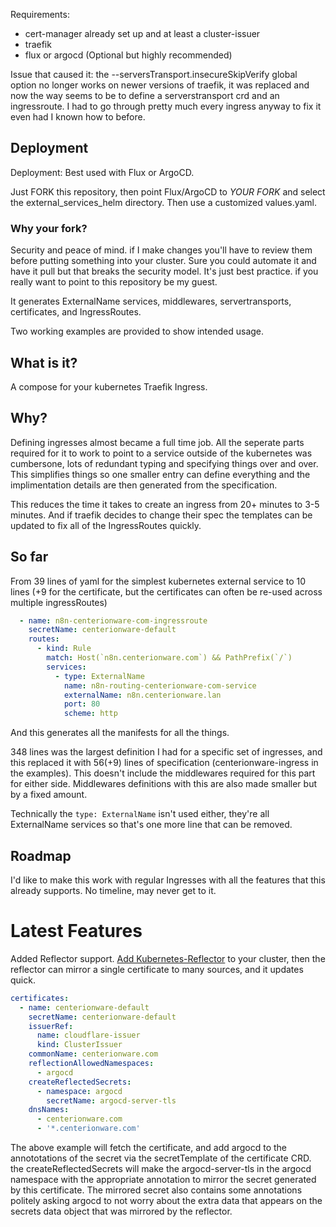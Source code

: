 
Requirements: 
* cert-manager already set up and at least a cluster-issuer
* traefik
* flux or argocd (Optional but highly recommended)

Issue that caused it:
 the --serversTransport.insecureSkipVerify global option no longer works on newer versions of traefik, it was replaced and now the way seems to be to define a serverstransport crd and an ingressroute. I had to go through pretty much every ingress anyway to fix it even had I known how to before.

## Deployment
Deployment: Best used with Flux or ArgoCD. 

Just FORK this repository, then point Flux/ArgoCD to *YOUR FORK* and select the external_services_helm directory. Then use a customized values.yaml.

### Why your fork?
Security and peace of mind. if I make changes you'll have to review them before putting something into your cluster. Sure you could automate it and have it pull but that breaks the security model. It's just best practice. if you really want to point to this repository be my guest. 

It generates ExternalName services, middlewares, servertransports, certificates, and IngressRoutes.

Two working examples are provided to show intended usage.

## What is it?
A compose for your kubernetes Traefik Ingress.

## Why? 

Defining ingresses almost became a full time job. All the seperate parts required for it to work to point to a service outside of the kubernetes was cumbersone, lots of redundant typing and specifying things over and over. This simplifies things so one smaller entry can define everything and the implimentation details are then generated from the specification.

This reduces the time it takes to create an ingress from 20+ minutes to 3-5 minutes. And if traefik decides to change their spec the templates can be updated to fix all of the IngressRoutes quickly. 

## So far

From 39 lines of yaml for the simplest kubernetes external service to 10 lines (+9 for the certificate, but the certificates can often be re-used across multiple ingressRoutes)

```yml
  - name: n8n-centerionware-com-ingressroute
    secretName: centerionware-default
    routes:
      - kind: Rule
        match: Host(`n8n.centerionware.com`) && PathPrefix(`/`)
        services:
          - type: ExternalName
            name: n8n-routing-centerionware-com-service
            externalName: n8n.centerionware.lan
            port: 80
            scheme: http
```

And this generates all the manifests for all the things. 

348 lines was the largest definition I had for a specific set of ingresses, and this replaced it with 56(+9) lines of specification (centerionware-ingress in the examples). This doesn't include the middlewares required for this part for either side. Middlewares definitions with this are also made smaller but by a fixed amount.

Technically the `type: ExternalName` isn't used either, they're all ExternalName services so that's one more line that can be removed.

## Roadmap

I'd like to make this work with regular Ingresses with all the features that this already supports. No timeline, may never get to it.


# Latest Features
Added Reflector support. [Add Kubernetes-Reflector](https://github.com/emberstack/kubernetes-reflector) to your cluster, then the reflector can mirror a single certificate to many sources, and it updates quick.

```yml
certificates:
  - name: centerionware-default
    secretName: centerionware-default
    issuerRef:
      name: cloudflare-issuer
      kind: ClusterIssuer
    commonName: centerionware.com
    reflectionAllowedNamespaces:
      - argocd
    createReflectedSecrets:
      - namespace: argocd
        secretName: argocd-server-tls
    dnsNames:
      - centerionware.com
      - '*.centerionware.com'
```

The above example will fetch the certificate, and add argocd to the annototations of the secret via the secretTemplate of the certificate CRD. the createReflectedSecrets will make the argocd-server-tls in the argocd namespace with the appropriate annotation to mirror the secret generated by this certificate.
The mirrored secret also contains some annotations politely asking argocd to not worry about the extra data that appears on the secrets data object that was mirrored by the reflector.